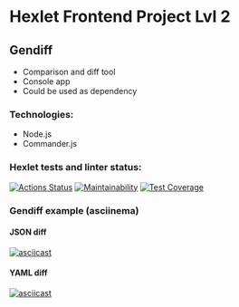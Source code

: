 # Hexlet Frontend Project Lvl 2
## Gendiff
- Comparison and diff tool
- Console app
- Could be used as dependency

### Technologies:
- Node.js
- Commander.js

### Hexlet tests and linter status:
[![Actions Status](https://github.com/redaktorscha/frontend-project-lvl2/workflows/hexlet-check/badge.svg)](https://github.com/redaktorscha/frontend-project-lvl2/actions)
[![Maintainability](https://api.codeclimate.com/v1/badges/0db86e4fad4d4f1806d0/maintainability)](https://codeclimate.com/github/redaktorscha/frontend-project-lvl2/maintainability)
[![Test Coverage](https://api.codeclimate.com/v1/badges/0db86e4fad4d4f1806d0/test_coverage)](https://codeclimate.com/github/redaktorscha/frontend-project-lvl2/test_coverage)

### Gendiff example (asciinema)
#### JSON diff
[![asciicast](https://asciinema.org/a/463165.svg)](https://asciinema.org/a/463165)

#### YAML diff
[![asciicast](https://asciinema.org/a/464892.svg)](https://asciinema.org/a/464892)
